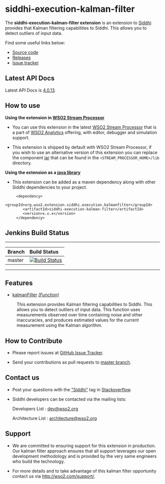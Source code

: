 siddhi-execution-kalman-filter
======================================

The **siddhi-execution-kalman-filter extension** is an extension to <a target="_blank" href="https://wso2.github
.io/siddhi">Siddhi</a> provides that Kalman filtering capabilities to Siddhi. This allows you to detect outliers of 
input data. 
                                                                                                                                     

Find some useful links below:

* <a target="_blank" href="https://github.com/wso2-extensions/siddhi-execution-kalmanfilter">Source code</a>
* <a target="_blank" href="https://github.com/wso2-extensions/siddhi-execution-kalmanfilter/releases">Releases</a>
* <a target="_blank" href="https://github.com/wso2-extensions/siddhi-execution-kalmanfilter/issues">Issue tracker</a>

## Latest API Docs 

Latest API Docs is <a target="_blank" href="https://wso2-extensions.github.io/siddhi-execution-kalman-filter/api/4.0.13">4.0.13</a>.

## How to use 

**Using the extension in <a target="_blank" href="https://github.com/wso2/product-sp">WSO2 Stream Processor</a>**

* You can use this extension in the latest <a target="_blank" href="https://github.com/wso2/product-sp/releases">WSO2 Stream Processor</a> that is a part of <a target="_blank" href="http://wso2.com/analytics?utm_source=gitanalytics&utm_campaign=gitanalytics_Jul17">WSO2 Analytics</a> offering, with editor, debugger and simulation support. 

* This extension is shipped by default with WSO2 Stream Processor, if you wish to use an alternative version of this extension you can replace the component <a target="_blank" href="https://github.com/wso2-extensions/siddhi-execution-kalmanfilter/releases">jar</a> that can be found in the `<STREAM_PROCESSOR_HOME>/lib` directory.

**Using the extension as a <a target="_blank" href="https://wso2.github.io/siddhi/documentation/running-as-a-java-library">java library</a>**

* This extension can be added as a maven dependency along with other Siddhi dependencies to your project.

```
     <dependency>
        <groupId>org.wso2.extension.siddhi.execution.kalmanfilter</groupId>
        <artifactId>siddhi-execution-kalman-filter</artifactId>
        <version>x.x.x</version>
     </dependency>
```

## Jenkins Build Status

---

|  Branch | Build Status |
| :------ |:------------ | 
| master  | [![Build Status](https://wso2.org/jenkins/view/All%20Builds/job/siddhi/job/siddhi-execution-kalmanfilter/badge/icon)](https://wso2.org/jenkins/view/All%20Builds/job/siddhi/job/siddhi-execution-kalmanfilter/) |

---

## Features

* <a target="_blank" href="https://wso2-extensions.github.io/siddhi-execution-kalman-filter/api/4.0.13/#kalmanfilter-function">kalmanFilter</a> *<a target="_blank" href="https://wso2.github.io/siddhi/documentation/siddhi-4.0/#function">(Function)</a>*<br><div style="padding-left: 1em;"><p> This extension provides Kalman filtering capabilities to Siddhi. This allows you to detect outliers of input data. This function uses measurements observed over time containing noise and other inaccuracies, and produces estimated values for the current measurement using the Kalman algorithm.</p></div>

## How to Contribute
 
  * Please report issues at <a target="_blank" href="https://github.com/wso2-extensions/siddhi-execution-kalmanfilter/issues">GitHub Issue Tracker</a>.
  
  * Send your contributions as pull requests to <a target="_blank" href="https://github.com/wso2-extensions/siddhi-execution-kalmanfilter/tree/master">master branch</a>. 
 
## Contact us 

 * Post your questions with the <a target="_blank" href="http://stackoverflow.com/search?q=siddhi">"Siddhi"</a> tag in <a target="_blank" href="http://stackoverflow.com/search?q=siddhi">Stackoverflow</a>. 
 
 * Siddhi developers can be contacted via the mailing lists:
 
    Developers List   : [dev@wso2.org](mailto:dev@wso2.org)
    
    Architecture List : [architecture@wso2.org](mailto:architecture@wso2.org)
 
## Support 

* We are committed to ensuring support for this extension in production. Our kalman filter approach ensures that all 
support leverages our open development methodology and is provided by the very same engineers who build the technology. 

* For more details and to take advantage of this kalman filter opportunity contact us via <a target="_blank" 
href="http://wso2.com/support?utm_source=gitanalytics&utm_campaign=gitanalytics_Jul17">http://wso2.com/support/</a>. 
